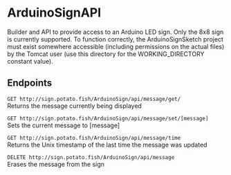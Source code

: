 # ArduinoSignAPI
Builder and API to provide access to an Arduino LED sign. Only the 8x8 sign is currently supported.
To function correctly, the ArduinoSignSketch project must exist somewhere accessible (including permissions on the actual files) by the Tomcat user (use this directory for the WORKING_DIRECTORY constant value).

## Endpoints
`GET http://sign.potato.fish/ArduinoSign/api/message/get/`  
Returns the message currently being displayed

`GET http://sign.potato.fish/ArduinoSign/api/message/set/[message]`  
Sets the current message to [message]

`GET http://sign.potato.fish/ArduinoSign/api/message/time`  
Returns the Unix timestamp of the last time the message was updated

`DELETE http://sign.potato.fish/ArduinoSign/api/message`  
Erases the message from the sign
